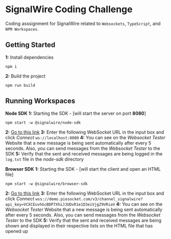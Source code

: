 
# SignalWire Coding Challenge
Coding asssignment for SignalWire related to `Websockets`, `TypeScript`, and `NPM Workspaces`.



## Getting Started

**1:** Install dependencies
```
npm i
```
**2:** Build the project
```
npm run build
```

## Running Workspaces

**Node SDK**
**1:** Starting the SDK - [will start the server on port **8080**]
```
npm start -w @signalwire/node-sdk
```
**2:** <a href="https://www.piesocket.com/websocket-tester" target="_blank">Go to this link</a>
**3:** Enter  the following WebSocket URL in the input box and click *Connect* 
`ws://localhost:8080`
**4:** You can see on the *Websocket Tester* Website that a new message is being sent automatically after every 5 seconds. Also, you can send messages from the *Websocket Tester* to the SDK
**5:** Verify that the sent and received messages are being logged in the `log.txt` file in the *node-sdk* directory

**Browser SDK**
**1:** Starting the SDK - [will start the client and open an HTML file]
```
npm start -w @signalwire/browser-sdk
```
**2:** <a href="https://www.piesocket.com/websocket-tester" target="_blank">Go to this link</a>
**3:** Enter  the following WebSocket URL in the input box and click *Connect* 
`wss://demo.piesocket.com/v3/channel_signalwire?api_key=VCXCEuvhGcBDP7XhiJJUDvR1e1D3eiVjgZ9VRiaV`
**4:** You can see on the *Websocket Tester* Website that a new message is being sent automatically after every 5 seconds. Also, you can send messages from the *Websocket Tester* to the SDK
**5:** Verify that the sent and received messages are being shown and displayed in their respective lists on the HTML file that has opened up